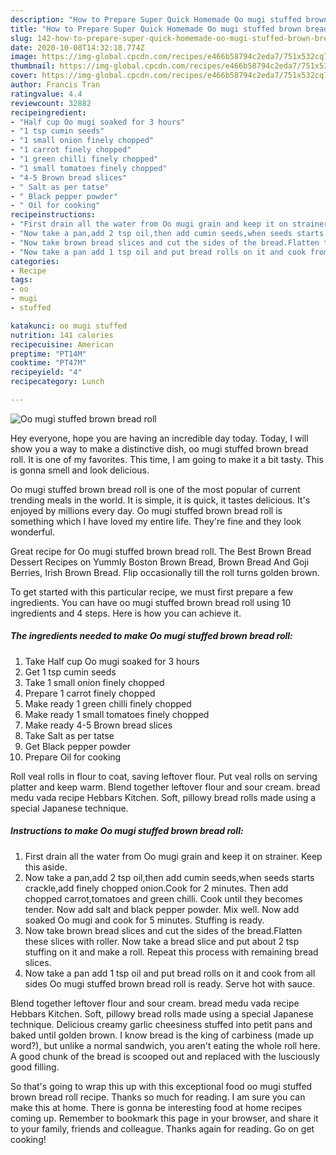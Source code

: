 ```yaml
---
description: "How to Prepare Super Quick Homemade Oo mugi stuffed brown bread roll"
title: "How to Prepare Super Quick Homemade Oo mugi stuffed brown bread roll"
slug: 142-how-to-prepare-super-quick-homemade-oo-mugi-stuffed-brown-bread-roll
date: 2020-10-08T14:32:18.774Z
image: https://img-global.cpcdn.com/recipes/e466b58794c2eda7/751x532cq70/oo-mugi-stuffed-brown-bread-roll-recipe-main-photo.jpg
thumbnail: https://img-global.cpcdn.com/recipes/e466b58794c2eda7/751x532cq70/oo-mugi-stuffed-brown-bread-roll-recipe-main-photo.jpg
cover: https://img-global.cpcdn.com/recipes/e466b58794c2eda7/751x532cq70/oo-mugi-stuffed-brown-bread-roll-recipe-main-photo.jpg
author: Francis Tran
ratingvalue: 4.4
reviewcount: 32882
recipeingredient:
- "Half cup Oo mugi soaked for 3 hours"
- "1 tsp cumin seeds"
- "1 small onion finely chopped"
- "1 carrot finely chopped"
- "1 green chilli finely chopped"
- "1 small tomatoes finely chopped"
- "4-5 Brown bread slices"
- " Salt as per tatse"
- " Black pepper powder"
- " Oil for cooking"
recipeinstructions:
- "First drain all the water from Oo mugi grain and keep it on strainer. Keep this aside."
- "Now take a pan,add 2 tsp oil,then add cumin seeds,when seeds starts crackle,add finely chopped onion.Cook for 2 minutes. Then add chopped carrot,tomatoes and green chilli. Cook until they becomes tender. Now add salt and black pepper powder. Mix well. Now add soaked Oo mugi and cook for 5 minutes. Stuffing is ready."
- "Now take brown bread slices and cut the sides of the bread.Flatten these slices with roller. Now take a bread slice and put about 2 tsp stuffing on it and make a roll. Repeat this process with remaining bread slices."
- "Now take a pan add 1 tsp oil and put bread rolls on it and cook from all sides Oo mugi stuffed brown bread roll is ready. Serve hot with sauce."
categories:
- Recipe
tags:
- oo
- mugi
- stuffed

katakunci: oo mugi stuffed 
nutrition: 141 calories
recipecuisine: American
preptime: "PT14M"
cooktime: "PT47M"
recipeyield: "4"
recipecategory: Lunch

---
```



![Oo mugi stuffed brown bread roll](https://img-global.cpcdn.com/recipes/e466b58794c2eda7/751x532cq70/oo-mugi-stuffed-brown-bread-roll-recipe-main-photo.jpg)

Hey everyone, hope you are having an incredible day today. Today, I will show you a way to make a distinctive dish, oo mugi stuffed brown bread roll. It is one of my favorites. This time, I am going to make it a bit tasty. This is gonna smell and look delicious.

Oo mugi stuffed brown bread roll is one of the most popular of current trending meals in the world. It is simple, it is quick, it tastes delicious. It's enjoyed by millions every day. Oo mugi stuffed brown bread roll is something which I have loved my entire life. They're fine and they look wonderful.

Great recipe for Oo mugi stuffed brown bread roll. The Best Brown Bread Dessert Recipes on Yummly Boston Brown Bread, Brown Bread And Goji Berries, Irish Brown Bread. Flip occasionally till the roll turns golden brown.


To get started with this particular recipe, we must first prepare a few ingredients. You can have oo mugi stuffed brown bread roll using 10 ingredients and 4 steps. Here is how you can achieve it.

<!--inarticleads1-->

##### The ingredients needed to make Oo mugi stuffed brown bread roll:

1. Take Half cup Oo mugi soaked for 3 hours
1. Get 1 tsp cumin seeds
1. Take 1 small onion finely chopped
1. Prepare 1 carrot finely chopped
1. Make ready 1 green chilli finely chopped
1. Make ready 1 small tomatoes finely chopped
1. Make ready 4-5 Brown bread slices
1. Take  Salt as per tatse
1. Get  Black pepper powder
1. Prepare  Oil for cooking


Roll veal rolls in flour to coat, saving leftover flour. Put veal rolls on serving platter and keep warm. Blend together leftover flour and sour cream. bread medu vada recipe Hebbars Kitchen. Soft, pillowy bread rolls made using a special Japanese technique. 

<!--inarticleads2-->

##### Instructions to make Oo mugi stuffed brown bread roll:

1. First drain all the water from Oo mugi grain and keep it on strainer. Keep this aside.
1. Now take a pan,add 2 tsp oil,then add cumin seeds,when seeds starts crackle,add finely chopped onion.Cook for 2 minutes. Then add chopped carrot,tomatoes and green chilli. Cook until they becomes tender. Now add salt and black pepper powder. Mix well. Now add soaked Oo mugi and cook for 5 minutes. Stuffing is ready.
1. Now take brown bread slices and cut the sides of the bread.Flatten these slices with roller. Now take a bread slice and put about 2 tsp stuffing on it and make a roll. Repeat this process with remaining bread slices.
1. Now take a pan add 1 tsp oil and put bread rolls on it and cook from all sides Oo mugi stuffed brown bread roll is ready. Serve hot with sauce.


Blend together leftover flour and sour cream. bread medu vada recipe Hebbars Kitchen. Soft, pillowy bread rolls made using a special Japanese technique. Delicious creamy garlic cheesiness stuffed into petit pans and baked until golden brown. I know bread is the king of carbiness (made up word?), but unlike a normal sandwich, you aren&#39;t eating the whole roll here. A good chunk of the bread is scooped out and replaced with the lusciously good filling. 

So that's going to wrap this up with this exceptional food oo mugi stuffed brown bread roll recipe. Thanks so much for reading. I am sure you can make this at home. There is gonna be interesting food at home recipes coming up. Remember to bookmark this page in your browser, and share it to your family, friends and colleague. Thanks again for reading. Go on get cooking!
